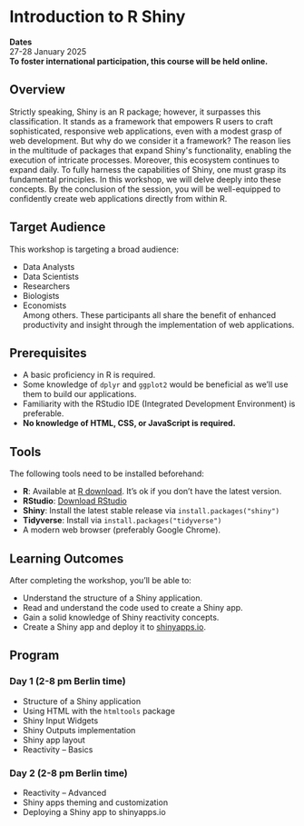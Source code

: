 
# Introduction to R Shiny

**Dates**  
27-28 January 2025  
**To foster international participation, this course will be held online.**

## Overview
Strictly speaking, Shiny is an R package; however, it surpasses this classification. It stands as a framework that empowers R users to craft sophisticated, responsive web applications, even with a modest grasp of web development. But why do we consider it a framework? The reason lies in the multitude of packages that expand Shiny's functionality, enabling the execution of intricate processes. Moreover, this ecosystem continues to expand daily. To fully harness the capabilities of Shiny, one must grasp its fundamental principles. In this workshop, we will delve deeply into these concepts. By the conclusion of the session, you will be well-equipped to confidently create web applications directly from within R.

## Target Audience
This workshop is targeting a broad audience:  
- Data Analysts  
- Data Scientists  
- Researchers  
- Biologists  
- Economists  
Among others. These participants all share the benefit of enhanced productivity and insight through the implementation of web applications.

## Prerequisites
- A basic proficiency in R is required.
- Some knowledge of `dplyr` and `ggplot2` would be beneficial as we’ll use them to build our applications.
- Familiarity with the RStudio IDE (Integrated Development Environment) is preferable.
- **No knowledge of HTML, CSS, or JavaScript is required.**

## Tools
The following tools need to be installed beforehand:

- **R**: Available at [R download](https://cran.r-project.org/bin/windows/base/). It’s ok if you don’t have the latest version.
- **RStudio**: [Download RStudio](https://rstudio.com/products/rstudio/download/preview/)
- **Shiny**: Install the latest stable release via `install.packages("shiny")`
- **Tidyverse**: Install via `install.packages("tidyverse")`
- A modern web browser (preferably Google Chrome).

## Learning Outcomes
After completing the workshop, you’ll be able to:
- Understand the structure of a Shiny application.
- Read and understand the code used to create a Shiny app.
- Gain a solid knowledge of Shiny reactivity concepts.
- Create a Shiny app and deploy it to [shinyapps.io](https://www.shinyapps.io/).

## Program

### Day 1 (2-8 pm Berlin time)
- Structure of a Shiny application
- Using HTML with the `htmltools` package
- Shiny Input Widgets
- Shiny Outputs implementation
- Shiny app layout
- Reactivity – Basics

### Day 2 (2-8 pm Berlin time)
- Reactivity – Advanced
- Shiny apps theming and customization
- Deploying a Shiny app to shinyapps.io

